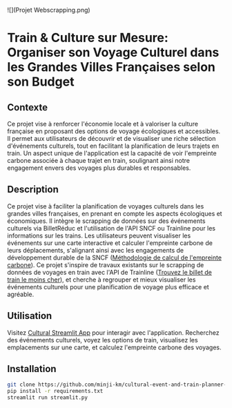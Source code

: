 ![](Projet Webscrapping.png)
# Train & Culture sur Mesure: Organiser son Voyage Culturel dans les Grandes Villes Françaises selon son Budget

## Contexte
Ce projet vise à renforcer l'économie locale et à valoriser la culture française en proposant des options de voyage écologiques et accessibles. Il permet aux utilisateurs de découvrir et de visualiser une riche sélection d'événements culturels, tout en facilitant la planification de leurs trajets en train. Un aspect unique de l'application est la capacité de voir l'empreinte carbone associée à chaque trajet en train, soulignant ainsi notre engagement envers des voyages plus durables et responsables.

## Description
Ce projet vise à faciliter la planification de voyages culturels dans les grandes villes françaises, en prenant en compte les aspects écologiques et économiques. 
Il intègre le scrapping de données sur des événements culturels via BilletRéduc et l'utilisation de l'API SNCF ou Trainline pour les informations sur les trains. 
Les utilisateurs peuvent visualiser les événements sur une carte interactive et calculer l'empreinte carbone de leurs déplacements, 
s'alignant ainsi avec les engagements de développement durable de la SNCF ([Méthodologie de calcul de l'empreinte carbone](https://www.sncf.com/fr/engagements/developpement-durable/engagement-grand-groupe-pour-la-planete/methodologie-calcul-empreinte-carbone)). 
Ce projet s'inspire de travaux existants sur le scrapping de données de voyages en train avec l'API de Trainline ([Trouvez le billet de train le moins cher](https://www.tducret.com/scraping/2018/09/05/trouvez-le-billet-de-train-le-moins-cher-grace-a-ce-module-python.html)),
et cherche à regrouper et mieux visualiser les événements culturels pour une planification de voyage plus efficace et agréable.

## Utilisation
Visitez [Cultural Streamlit App](https://cultural.streamlit.app/) pour interagir avec l'application. Recherchez des événements culturels, voyez les options de train, visualisez les emplacements sur une carte, et calculez l'empreinte carbone des voyages.

## Installation

```bash
git clone https://github.com/minji-km/cultural-event-and-train-planner-in-France
pip install -r requirements.txt
streamlit run streamlit.py
```


